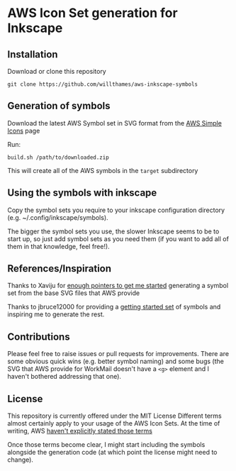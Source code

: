 # AWS Icon Set generation for Inkscape

## Installation

Download or clone this repository
```
git clone https://github.com/willthames/aws-inkscape-symbols
```

## Generation of symbols

Download the latest AWS Symbol set in SVG format
from the [AWS Simple Icons](https://aws.amazon.com/architecture/icons/)
page

Run:

```
build.sh /path/to/downloaded.zip
```

This will create all of the AWS symbols in the `target` subdirectory

## Using the symbols with inkscape

Copy the symbol sets you require to your inkscape configuration
directory (e.g. ~/.config/inkscape/symbols).

The bigger the symbol sets you use, the slower Inkscape seems to
be to start up, so just add symbol sets as you need them (if you
want to add all of them in that knowledge, feel free!).


## References/Inspiration

Thanks to Xaviju for
[enough pointers to get me started](https://medium.com/@xaviju/creating-your-own-symbol-library-in-inkscape-0-91-and-make-your-front-end-developer-you-338588137aaf) generating a symbol set from the base SVG files that
AWS provide

Thanks to jbruce12000 for providing a
[getting started set](https://github.com/jbruce12000/inkscape-aws-simple-icons)
of symbols and inspiring me to generate the rest.


## Contributions

Please feel free to raise issues or pull requests for improvements.
There are some obvious quick wins (e.g. better symbol naming)
and some bugs (the SVG that AWS provide for WorkMail doesn't have
a `<g>` element and I haven't bothered addressing that one).


## License

This repository is currently offered under the MIT License
Different terms almost certainly apply to your usage of the AWS
Icon Sets. At the time of writing, AWS
[haven't explicitly stated those terms](https://forums.aws.amazon.com/thread.jspa?messageID=792596)

Once those terms become clear, I might start including the symbols
alongside the generation code (at which point the license might need
to change).
